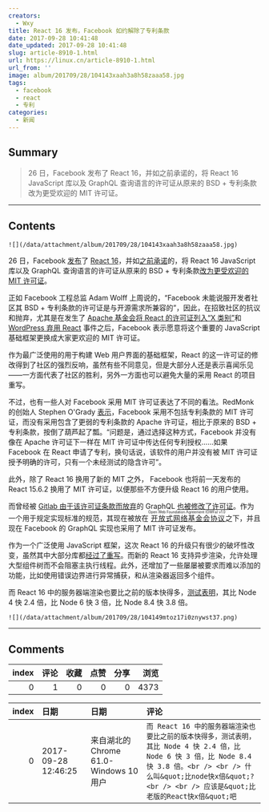 ```yaml
---
creators:
  - Wxy
title: React 16 发布，Facebook 如约解除了专利条款
date: 2017-09-28 10:41:48
date_updated: 2017-09-28 10:41:48
slug: article-8910-1.html
url: https://linux.cn/article-8910-1.html
url_from: ''
image: album/201709/28/104143xaah3a8h58zaaa58.jpg
tags:
  - facebook
  - react
  - 专利
categories:
  - 新闻
---
```


## Summary

> 26 日，Facebook 发布了 React 16，并如之前承诺的，将 React 16 JavaScript 库以及 GraphQL 查询语言的许可证从原来的 BSD + 专利条款改为更受欢迎的 MIT 许可证。

***

<!-- more -->

## Contents

`![](/data/attachment/album/201709/28/104143xaah3a8h58zaaa58.jpg)`

26 日，Facebook [发布](https://facebook.github.io/react/blog/2017/09/26/react-v16.0.html)了 [React 16](https://github.com/facebook/react)，并如[之前承诺](https://linux.cn/article-8895-1.html)的，将 React 16 JavaScript 库以及 GraphQL 查询语言的许可证从原来的 BSD + 专利条款[改为更受欢迎的 MIT 许可证](https://github.com/facebook/react/commit/b765fb25ebc6e53bb8de2496d2828d9d01c2774b)。

正如 Facebook 工程总监 Adam Wolff 上周说的，“Facebook 未能说服开发者社区其 BSD + 专利条款的许可证是与开源需求所兼容的”，因此，在招致社区的抗议和抛弃，尤其是在发生了 [Apache 基金会将 React 的许可证列入“X 类别”](https://linux.cn/article-8733-1-rel.html)和 [WordPress 弃用 React](https://linux.cn/article-8880-1.html) 事件之后，Facebook 表示愿意将这个重要的 JavaScript 基础框架更换成大家更欢迎的 MIT 许可证。

作为最广泛使用的用于构建 Web 用户界面的基础框架，React 的这一许可证的修改得到了社区的强烈反响，虽然有些不同意见，但是大部分人还是表示喜闻乐见——一方面代表了社区的胜利，另外一方面也可以避免大量的采用 React 的项目重写。

不过，也有一些人对 Facebook 采用 MIT 许可证表达了不同的看法。RedMonk 的创始人 Stephen O'Grady [表示](http://redmonk.com/sogrady/2017/09/26/facebooks-bsd-patents/)，Facebook 采用不包括专利条款的 MIT 许可证，而没有采用包含了更弱的专利条款的 Apache 许可证，相比于原来的 BSD + 专利条款，按倒了葫芦起了瓢。“问题是，通过选择这种方式，Facebook 并没有像在 Apache 许可证下一样在 MIT 许可证中传达任何专利授权……如果 Facebook 在 React 申请了专利，换句话说，该软件的用户并没有被 MIT 许可证授予明确的许可，只有一个未经测试的隐含许可”。

此外，除了 React 16 换用了新的 MIT 之外， Facebook 也将前一天发布的 React 15.6.2 换用了 MIT 许可证，以便那些不方便升级 React 16 的用户使用。

而曾经被 [Gitlab 由于该许可证条款而放弃](https://www.theregister.co.uk/2017/09/20/gitlab_suspends_graphql_project_over_facebook_license_terms/)的 GraphQL [也被修改了许可证](https://medium.com/@leeb/relicensing-the-graphql-specification-e7d07a52301b)。作为一个用于规定实现标准的规范，其现在被放在<ruby> <a href="http://www.openwebfoundation.org/legal/the-owf-1-0-agreements/owfa-1-0">  开放式网络基金会协议 </a> <rp>  （ </rp> <rt>  Open Web Foundation Agreement (OWFa) v1.0 </rt> <rp>  ） </rp></ruby>之下，并且现在 Facebook 的 GraphQL 实现也采用了 MIT 许可证发布。

作为一个广泛使用 JavaScript 框架，这次 React 16 的升级只有很少的破坏性改变，虽然其中大部分库都[经过了重写](https://code.facebook.com/posts/1716776591680069/react-16-a-look-inside-an-api-compatible-rewrite-of-our-frontend-ui-library/)。而新的 React 16 支持异步渲染，允许处理大型组件树而不会阻塞主执行线程。此外，还增加了一些屡屡被要求而难以添加的功能，比如使用错误边界进行异常捕获，和从渲染器返回多个组件。

而 React 16 中的服务器端渲染也要比之前的版本快得多，[测试表明](https://medium.com/@aickin/whats-new-with-server-side-rendering-in-react-16-9b0d78585d67)，其比 Node 4 快 2.4 倍，比 Node 6 快 3 倍，比 Node 8.4 快 3.8 倍。

`![](/data/attachment/album/201709/28/104149mtoz17i0znywst37.png)`

***

## Comments


|   index |   评论 |   收藏 |   点赞 |   分享 |   浏览 |
|--------:|-------:|-------:|-------:|-------:|-------:|
|       0 |      1 |      0 |      0 |      0 |   4373 |

|   index | 日期                | 日期                                   | 评论                                                                                                                                                                                                                              |
|--------:|:--------------------|:---------------------------------------|:----------------------------------------------------------------------------------------------------------------------------------------------------------------------------------------------------------------------------------|
|       0 | 2017-09-28 12:46:25 | 来自湖北的 Chrome 61.0-Windows 10 用户 | `而 React 16 中的服务器端渲染也要比之前的版本快得多，测试表明，其比 Node 4 快 2.4 倍，比 Node 6 快 3 倍，比 Node 8.4 快 3.8 倍。<br /> <br /> 什么叫&quot;比node快x倍&quot;?<br /> <br /> 应该是&quot;比老版的React快x倍&quot;吧` |
